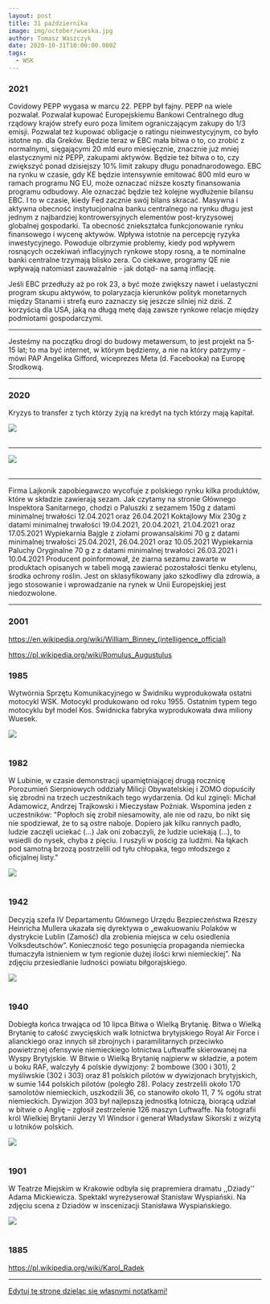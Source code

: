 ```yaml
---
layout: post
title: 31 października
image: img/october/wueska.jpg
author: Tomasz Waszczyk
date: 2020-10-31T10:00:00.000Z
tags:
  - WSK
---
```


### 2021

Covidowy PEPP wygasa w marcu 22. PEPP był fajny. PEPP na wiele pozwalał. Pozwalał kupować Europejskiemu Bankowi Centralnego dług rządowy krajów strefy euro poza limitem ograniczającym zakupy do 1/3 emisji. Pozwalał też kupować obligacje o ratingu nieinwestycyjnym, co było istotne np. dla Greków.
Będzie teraz w EBC mała bitwa o to, co zrobić z normalnymi, sięgającymi 20 mld euro miesięcznie, znacznie już mniej elastycznymi niż PEPP, zakupami aktywów.
Będzie też bitwa o to, czy zwiększyć ponad dzisiejszy 10% limit zakupy długu ponadnarodowego. EBC na rynku w czasie, gdy KE będzie intensywnie emitować 800 mld euro w ramach programu NG EU, może oznaczać niższe koszty finansowania programu odbudowy. Ale oznaczać będzie też kolejne wydłużenie bilansu EBC. I to w czasie, kiedy Fed zacznie swój bilans skracać.
Masywna i aktywna obecność instytucjonalna banku centralnego na rynku długu jest jednym z najbardziej kontrowersyjnych elementów post-kryzysowej globalnej gospodarki. Ta obecność zniekształca funkcjonowanie rynku finansowego i wycenę aktywów. Wpływa istotnie na percepcję ryzyka inwestycyjnego. Powoduje olbrzymie problemy, kiedy pod wpływem rosnących oczekiwań inflacyjnych rynkowe stopy rosną, a te nominalne banki centralne trzymają blisko zera. Co ciekawe, programy QE nie wpływają natomiast zauważalnie - jak dotąd- na samą inflację.

Jeśli EBC przedłuży aż po rok 23, a być może zwiększy nawet i uelastyczni program skupu aktywów, to polaryzacja kierunków polityk monetarnych między Stanami i strefą euro zaznaczy się jeszcze silniej niż dziś. Z korzyścią dla USA, jaką na długą metę dają zawsze rynkowe relacje między podmiotami gospodarczymi.

---

Jesteśmy na początku drogi do budowy metawersum, to jest projekt na 5-15 lat; to ma być internet, w którym będziemy, a nie na który patrzymy - mówi PAP Angelika Gifford, wiceprezes Meta (d. Facebooka) na Europę Środkową.

---

### 2020

Kryzys to transfer z tych którzy żyją na kredyt na tych którzy mają kapitał.

<img src="./img/october/pkobp2020.jpg"><br><br>

---

<img src="./img/october/kwiaty.png"><br><br>

---

Firma Lajkonik zapobiegawczo wycofuje z polskiego rynku kilka produktów, które w składzie zawierają sezam. Jak czytamy na stronie Głównego Inspektora Sanitarnego, chodzi o Paluszki z sezamem 150g z datami minimalnej trwałości 12.04.2021 oraz 26.04.2021
Koktajlowy Mix 230g z datami minimalnej trwałości 19.04.2021, 20.04.2021, 21.04.2021 oraz 17.05.2021
Wypiekarnia Bajgle z ziołami prowansalskimi 70 g z datami minimalnej trwałości 25.04.2021, 26.04.2021 oraz 10.05.2021
Wypiekarnia Paluchy Oryginalne 70 g z z datami minimalnej trwałości 26.03.2021 i 10.04.2021
Producent poinformował, że ziarna sezamu zawarte w produktach opisanych w tabeli mogą zawierać pozostałości tlenku etylenu, środka ochrony roślin. Jest on sklasyfikowany jako szkodliwy dla zdrowia, a jego stosowanie i wprowadzanie na rynek w Unii Europejskiej jest niedozwolone.

---

### 2001

https://en.wikipedia.org/wiki/William_Binney_(intelligence_official)

https://pl.wikipedia.org/wiki/Romulus_Augustulus

### 1985

Wytwórnia Sprzętu Komunikacyjnego w Świdniku wyprodukowała ostatni motocykl WSK. Motocykl produkowano od roku 1955.
Ostatnim typem tego motocyklu był model Kos. Świdnicka fabryka wyprodukowała dwa miliony Wuesek.

<img src="./img/october/wueska.jpg"/><br><br>

### 1982

W Lubinie, w czasie demonstracji upamiętniającej drugą rocznicę Porozumień Sierpniowych oddziały Milicji Obywatelskiej i ZOMO dopuściły się zbrodni na trzech uczestnikach tego wydarzenia. Od kul zginęli: Michał Adamowicz, Andrzej Trajkowski i Mieczysław Poźniak.
Wspomina jeden z uczestników:
"Popłoch się zrobił niesamowity, ale nie od razu, bo nikt się nie spodziewał, że to są ostre naboje. Dopiero jak kilku rannych padło, ludzie zaczęli uciekać (…) Jak oni zobaczyli, że ludzie uciekają (…), to wsiedli do nysek, chyba z pięciu. I ruszyli w pościg za ludźmi. Na łąkach pod samotną brzozą postrzelili od tyłu chłopaka, tego młodszego z oficjalnej listy."

<img src="./img/august/zomo.jpg"><br><br>

### 1942

Decyzją szefa IV Departamentu Głównego Urzędu Bezpieczeństwa Rzeszy Heinricha Mullera ukazała się dyrektywa o  „ewakuowaniu Polaków w dystrykcie Lublin (Zamość) dla zrobienia miejsca w celu osiedlenia Volksdeutschów”.
Konieczność tego posunięcia propaganda niemiecka tłumaczyła istnieniem w tym regionie dużej ilości krwi niemieckiej”.
Na zdjęciu przesiedlanie ludności powiatu biłgorajskiego.

<img src="./img/october/odezwa2.jpg"/><br><br>

### 1940

Dobiegła końca trwająca od 10 lipca Bitwa o Wielką Brytanię. Bitwa o Wielką Brytanię to całość zwycięskich walk lotnictwa brytyjskiego Royal Air Force i alianckiego oraz innych sił zbrojnych i paramilitarnych przeciwko powietrznej ofensywie niemieckiego lotnictwa Luftwaffe skierowanej na Wyspy Brytyjskie.
W Bitwie o Wielką Brytanię najpierw w składzie, a potem u boku RAF, walczyły 4 polskie dywizjony: 2 bombowe (300 i 301), 2 myśliwskie (302 i 303) oraz 81 polskich pilotów w dywizjonach brytyjskich, w sumie 144 polskich pilotów (poległo 28).
Polacy zestrzelili około 170 samolotów niemieckich, uszkodzili 36, co stanowiło około 11, 7 % ogółu strat niemieckich.
Dywizjon 303 był najlepszą jednostką lotniczą, biorącą udział w bitwie o Anglię – zgłosił zestrzelenie 126 maszyn Luftwaffe.
Na fotografii król Wielkiej Brytanii Jerzy VI Windsor i generał Władysław Sikorski z wizytą u lotników polskich.

<img src="./img/october/wb.jpg"/><br><br>

### 1901

W Teatrze Miejskim w Krakowie odbyła się prapremiera dramatu ,,Dziady'' Adama Mickiewicza.
Spektakl wyreżyserował Stanisław Wyspiański.
Na zdjęciu scena z Dziadów w inscenizacji Stanisława Wyspiańskiego.

<img src="./img/october/dziady.jpg"/><br><br>

### 1885

https://pl.wikipedia.org/wiki/Karol_Radek

---

<a href="https://github.com/TomaszWaszczyk/historia.waszczyk.com/edit/master/src/content/october-31.md" target="_blank">Edytuj tę stronę dzieląc się własnymi notatkami!</a>
